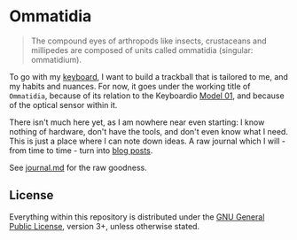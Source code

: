 # Ommatidia

> The compound eyes of arthropods like insects, crustaceans and millipedes are
> composed of units called ommatidia (singular: ommatidium).

To go with my [keyboard][model01], I want to build a trackball that is tailored
to me, and my habits and nuances. For now, it goes under the working title of
`Ommatidia`, because of its relation to the Keyboardio [Model 01][model01], and
because of the optical sensor within it.

 [model01]: https://shop.keyboard.io/

There isn't much here yet, as I am nowhere near even starting: I know nothing of
hardware, don't have the tools, and don't even know what I need. This is just a
place where I can note down ideas. A raw journal which I will - from time to
time - turn into [blog posts][a:trackball].

 [a:trackball]: https://asylum.madhouse-project.org/blog/tags/trackball/

See [journal.md](journal.md) for the raw goodness.

## License

Everything within this repository is distributed under the [GNU General Public
License](COPYING), version 3+, unless otherwise stated.
